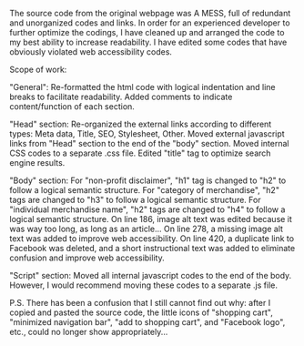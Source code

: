 The source code from the original webpage was A MESS, full of redundant and unorganized codes and links.
In order for an experienced developer to further optimize the codings, I have cleaned up and arranged the code to my best ability to increase readability.
I have edited some codes that have obviously violated web accessibility codes.

<bold> Scope of work: <bold>

"General":
Re-formatted the html code with logical indentation and line breaks to facilitate readability.
Added comments to indicate content/function of each section.

"Head" section:
Re-organized the external links according to different types: Meta data, Title, SEO, Stylesheet, Other.
Moved external javascript links from "Head" section to the end of the "body" section.
Moved internal CSS codes to a separate .css file.
Edited "title" tag to optimize search engine results.

"Body" section:
For "non-profit disclaimer", "h1" tag is changed to "h2" to follow a logical semantic structure.
For "category of merchandise", "h2" tags are changed to "h3" to follow a logical semantic structure.
For "individual merchandise name", "h2" tags are changed to "h4" to follow a logical semantic structure.
On line 186, image alt text was edited because it was way too long, as long as an article...
On line 278, a missing image alt text was added to improve web accessibility.
On line 420, a duplicate link to Facebook was deleted, and a short instructional text was added to eliminate confusion and improve web accessibility.

"Script" section:
Moved all internal javascript codes to the end of the body. However, I would recommend moving these codes to a separate .js file.


P.S. There has been a confusion that I still cannot find out why: after I copied and pasted the source code, the little icons of "shopping cart", "minimized navigation bar", "add to shopping cart", and "Facebook logo", etc., could no longer show appropriately... 


